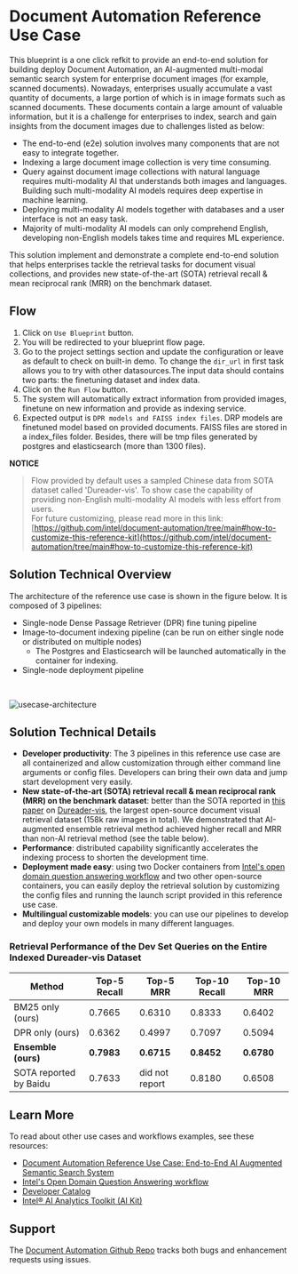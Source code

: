 # Document Automation Reference Use Case

This blueprint is a one click refkit to provide an end-to-end solution for building deploy Document Automation, an AI-augmented multi-modal semantic search system for enterprise document images (for example, scanned documents). 
Nowadays, enterprises usually accumulate a vast quantity of documents, a large portion of which is in image formats such as scanned documents. These documents contain a large amount of valuable information, but it is a challenge for enterprises to index, search and gain insights from the document images due to challenges listed as below:
* The end-to-end (e2e) solution involves many components that are not easy to integrate together.
* Indexing a large document image collection is very time consuming.
* Query against document image collections with natural language requires multi-modality AI that understands both images and languages. Building such multi-modality AI models requires deep expertise in machine learning.
* Deploying multi-modality AI models together with databases and a user interface is not an easy task.
* Majority of multi-modality AI models can only comprehend English, developing non-English models takes time and requires ML experience.

This solution implement and demonstrate a complete end-to-end solution that helps enterprises tackle the retrieval tasks for document visual collections, and provides new state-of-the-art (SOTA) retrieval recall & mean reciprocal rank (MRR) on the benchmark dataset.

## Flow
1. Click on `Use Blueprint` button.
2. You will be redirected to your blueprint flow page.
3. Go to the project settings section and update the configuration or leave as default to check on built-in demo. To change the `dir_url` in first task allows you to try with other datasources.The input data should contains two parts: the finetuning dataset and index data.
4. Click on the `Run Flow` button.
5. The system will automatically extract information from provided images, finetune on new information and provide as indexing service.
6. Expected output is `DPR models and FAISS index files`. DRP models are finetuned model based on provided documents. FAISS files are stored in a index_files folder. Besides, there will be tmp files generated by postgres and elasticsearch (more than 1300 files).

<div class="warning">

**NOTICE**
> Flow provided by default uses a sampled Chinese data from SOTA dataset called 'Dureader-vis'. To show case the capability of providing non-English multi-modality AI models with less effort from users.<br>
> For future customizing, please read more in this link: [https://github.com/intel/document-automation/tree/main#how-to-customize-this-reference-kit](https://github.com/intel/document-automation/tree/main#how-to-customize-this-reference-kit)

## Solution Technical Overview
The architecture of the reference use case is shown in the figure below. It is composed of 3 pipelines: 
* Single-node Dense Passage Retriever (DPR) fine tuning pipeline
* Image-to-document indexing pipeline (can be run on either single node or distributed on multiple nodes)
    * The Postgres and Elasticsearch will be launched automatically in the container for indexing.
* Single-node deployment pipeline
</br>

![usecase-architecture](assets/usecase-architecture.PNG)

## Solution Technical Details
* **Developer productivity**: The 3 pipelines in this reference use case are all containerized and allow customization through either command line arguments or config files. Developers can bring their own data and jump start development very easily. 
* **New state-of-the-art (SOTA) retrieval recall & mean reciprocal rank (MRR) on the benchmark dataset**: better than the SOTA reported in [this paper](https://aclanthology.org/2022.findings-acl.105.pdf) on [Dureader-vis](https://github.com/baidu/DuReader/tree/master/DuReader-vis), the largest open-source document visual retrieval dataset (158k raw images in total). We demonstrated that AI-augmented ensemble retrieval method achieved higher recall and MRR than non-AI retrieval method (see the table below).
* **Performance**: distributed capability significantly accelerates the indexing process to shorten the development time.
* **Deployment made easy**: using two Docker containers from [Intel's open domain question answering workflow](https://github.com/intel/open-domain-question-and-answer) and two other open-source containers, you can easily deploy the retrieval solution by customizing the config files and running the launch script provided in this reference use case.
* **Multilingual customizable models**: you can use our pipelines to develop and deploy your own models in many different languages.

### Retrieval Performance of the Dev Set Queries on the Entire Indexed Dureader-vis Dataset
| Method | Top-5 Recall | Top-5 MRR | Top-10 Recall | Top-10 MRR |
|------|------------|---------|-------------|----------|
| BM25 only (ours) | 0.7665 | 0.6310 | 0.8333 | 0.6402 |
| DPR only (ours) | 0.6362 | 0.4997 | 0.7097 | 0.5094 |
| **Ensemble (ours)** | **0.7983** | **0.6715** | **0.8452** | **0.6780** |
| SOTA reported by Baidu | 0.7633 | did not report | 0.8180 | 0.6508 |

## Learn More
To read about other use cases and workflows examples, see these resources:
- [Document Automation Reference Use Case: End-to-End AI Augmented Semantic Search System](https://community.intel.com/t5/Blogs/Tech-Innovation/Artificial-Intelligence-AI/Document-Automation-Reference-Use-Case-End-to-End-AI-Augmented/post/1526342)
- [Intel's Open Domain Question Answering workflow](https://github.com/intel/open-domain-question-and-answer)
- [Developer Catalog](https://developer.intel.com/aireferenceimplementations)
- [Intel® AI Analytics Toolkit (AI Kit)](https://www.intel.com/content/www/us/en/developer/tools/oneapi/ai-analytics-toolkit.html)
    
## Support
The [Document Automation Github Repo](https://github.com/intel/document-automation) tracks both bugs and enhancement requests using issues.
